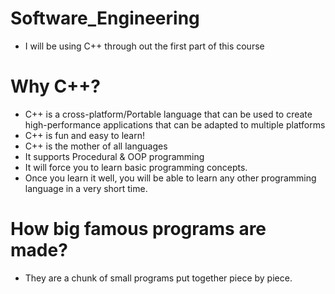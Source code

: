 # Software_Engineering
* I will be using C++ through out the first part of this course
  
# Why C++?
* C++ is a cross-platform/Portable language that can be used to create high-performance applications that can be adapted to multiple platforms
* C++ is fun and easy to learn!
* C++ is the mother of all languages
* It supports Procedural & OOP programming
* It will force you to learn basic programming concepts.
* Once you learn it well, you will be able to learn any other programming language in a very short time.
  
# How big famous programs are made?
* They are a chunk of small programs put together piece by piece.
